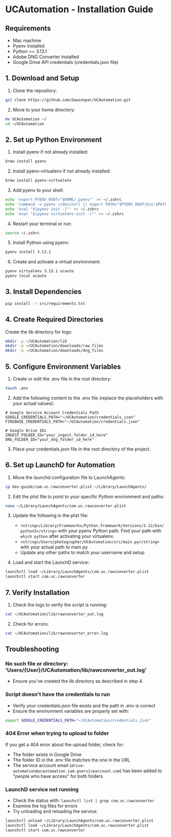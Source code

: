 # UCAutomation - Installation Guide

## Requirements

- Mac machine
- Pyenv installed
- Python >= 3.13.1
- Adobe DNG Converter installed
- Google Drive API credentials (credentials.json file)

## 1. Download and Setup

1. Clone the repository:

```bash
git clone https://github.com/dawsonpar/UCAutomation.git
```

2. Move to your home directory:

```bash
mv UCAutomation ~/
cd ~/UCAutomation
```

## 2. Set up Python Environment

1. Install pyenv if not already installed:

```bash
brew install pyenv
```

2. Install pyenv-virtualenv if not already installed:

```bash
brew install pyenv-virtualenv
```

3. Add pyenv to your shell:

```bash
echo 'export PYENV_ROOT="$HOME/.pyenv"' >> ~/.zshrc
echo 'command -v pyenv >/dev/null || export PATH="$PYENV_ROOT/bin:$PATH"' >> ~/.zshrc
echo 'eval "$(pyenv init -)"' >> ~/.zshrc
echo 'eval "$(pyenv virtualenv-init -)"' >> ~/.zshrc
```

4. Restart your terminal or run:

```bash
source ~/.zshrc
```

5. Install Python using pyenv:

```bash
pyenv install 3.13.1
```

6. Create and activate a virtual environment:

```bash
pyenv virtualenv 3.13.1 ucauto
pyenv local ucauto
```

## 3. Install Dependencies

```bash
pip install -r src/requirements.txt
```

## 4. Create Required Directories

Create the lib directory for logs:

```bash
mkdir -p ~/UCAutomation/lib
mkdir -p ~/UCAutomation/downloads/raw_files
mkdir -p ~/UCAutomation/downloads/dng_files
```

## 5. Configure Environment Variables

1. Create or edit the .env file in the root directory:

```bash
touch .env
```

2. Add the following content to the .env file (replace the placeholders with your actual values):

```
# Google Service Account Credentials Path
GOOGLE_CREDENTIALS_PATH="~/UCAutomation/credentials.json"
FIREBASE_CREDENTIALS_PATH="~/UCAutomation/credentials.json"

# Google Drive IDs
INGEST_FOLDER_ID="your_ingest_folder_id_here"
DNG_FOLDER_ID="your_dng_folder_id_here"
```

3. Place your credentials.json file in the root directory of the project.

## 6. Set up LaunchD for Automation

1. Move the launchd configuration file to LaunchAgents:

```bash
cp dev-guide/com.uc.rawconverter.plist ~/Library/LaunchAgents/
```

2. Edit the plist file to point to your specific Python environment and paths:

```bash
nano ~/Library/LaunchAgents/com.uc.rawconverter.plist
```

3. Update the following in the plist file:

   - `<string>/Library/Frameworks/Python.framework/Versions/3.12/bin/python3</string>` with your pyenv Python path. Find your path with `which python` after activating your virtualenv.
   - `<string>/Users/photographer/UCAutomation/src/main.py</string>` with your actual path to main.py
   - Update any other paths to match your username and setup

4. Load and start the LaunchD service:

```bash
launchctl load ~/Library/LaunchAgents/com.uc.rawconverter.plist
launchctl start com.uc.rawconverter
```

## 7. Verify Installation

1. Check the logs to verify the script is running:

```bash
cat ~/UCAutomation/lib/rawconverter_out.log
```

2. Check for errors:

```bash
cat ~/UCAutomation/lib/rawconverter_error.log
```

## Troubleshooting

### No such file or directory: 'Users/{User}/UCAutomation/lib/rawconverter_out.log'

- Ensure you've created the lib directory as described in step 4.

### Script doesn't have the credentials to run

- Verify your credentials.json file exists and the path in .env is correct
- Ensure the environment variables are properly set with:

```bash
export GOOGLE_CREDENTIALS_PATH="~/UCAutomation/credentials.json"
```

### 404 Error when trying to upload to folder

If you get a 404 error about the upload folder, check for:

- The folder exists in Google Drive
- The folder ID in the .env file matches the one in the URL
- The service account email (`drive-automation@ucautomation.iam.gserviceaccount.com`) has been added to "people who have access" for both folders

### LaunchD service not running

- Check the status with: `launchctl list | grep com.uc.rawconverter`
- Examine the log files for errors
- Try unloading and reloading the service:

```bash
launchctl unload ~/Library/LaunchAgents/com.uc.rawconverter.plist
launchctl load ~/Library/LaunchAgents/com.uc.rawconverter.plist
launchctl start com.uc.rawconverter
```
